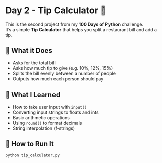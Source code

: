 # Day 2 - Tip Calculator 💸

This is the second project from my **100 Days of Python** challenge.  
It’s a simple **Tip Calculator** that helps you split a restaurant bill and add a tip.

## 🧮 What it Does

- Asks for the total bill
- Asks how much tip to give (e.g. 10%, 12%, 15%)
- Splits the bill evenly between a number of people
- Outputs how much each person should pay

## 🧠 What I Learned

- How to take user input with `input()`
- Converting input strings to floats and ints
- Basic arithmetic operations
- Using `round()` to format decimals
- String interpolation (f-strings)

## 🚀 How to Run It

```bash
python tip_calculator.py
